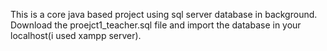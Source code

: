 This is a core java based project using sql server database in background.
Download the proejct1_teacher.sql file and import the database in your localhost(i used xampp server).
